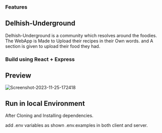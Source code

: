 ### Features

## Delhish-Underground

Delhish-Underground is a community which resolves around the foodies.
The WebApp is Made to Upload their recipes in their Own words. and A section is given to upload their food they had.

### Build using React + Express

## Preview

<img src="https://i.ibb.co/W3pb1GG/Screenshot-2023-11-25-172418.png" alt="Screenshot-2023-11-25-172418">

## Run in local Environment

After Cloning and Installing dependencies.

add .env variables as shown .env.examples
in both client and server.